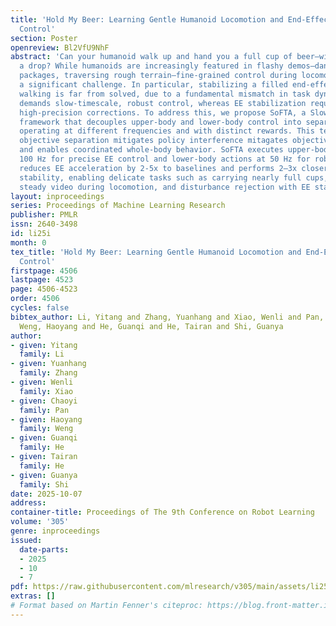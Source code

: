 ```yaml
---
title: 'Hold My Beer: Learning Gentle Humanoid Locomotion and End-Effector Stabilization
  Control'
section: Poster
openreview: Bl2VfU9NhF
abstract: 'Can your humanoid walk up and hand you a full cup of beer—without spilling
  a drop? While humanoids are increasingly featured in flashy demos—dancing, delivering
  packages, traversing rough terrain—fine-grained control during locomotion remains
  a significant challenge. In particular, stabilizing a filled end-effector (EE) while
  walking is far from solved, due to a fundamental mismatch in task dynamics: locomotion
  demands slow-timescale, robust control, whereas EE stabilization requires rapid,
  high-precision corrections. To address this, we propose SoFTA, a Slow-Fast Two-Agent
  framework that decouples upper-body and lower-body control into separate agents
  operating at different frequencies and with distinct rewards. This temporal and
  objective separation mitigates policy interference mitagates objective conflict
  and enables coordinated whole-body behavior. SoFTA executes upper-body actions at
  100 Hz for precise EE control and lower-body actions at 50 Hz for robust gait. It
  reduces EE acceleration by 2-5x to baselines and performs 2–3x closer to human-level
  stability, enabling delicate tasks such as carrying nearly full cups, capturing
  steady video during locomotion, and disturbance rejection with EE stability.'
layout: inproceedings
series: Proceedings of Machine Learning Research
publisher: PMLR
issn: 2640-3498
id: li25i
month: 0
tex_title: 'Hold My Beer: Learning Gentle Humanoid Locomotion and End-Effector Stabilization
  Control'
firstpage: 4506
lastpage: 4523
page: 4506-4523
order: 4506
cycles: false
bibtex_author: Li, Yitang and Zhang, Yuanhang and Xiao, Wenli and Pan, Chaoyi and
  Weng, Haoyang and He, Guanqi and He, Tairan and Shi, Guanya
author:
- given: Yitang
  family: Li
- given: Yuanhang
  family: Zhang
- given: Wenli
  family: Xiao
- given: Chaoyi
  family: Pan
- given: Haoyang
  family: Weng
- given: Guanqi
  family: He
- given: Tairan
  family: He
- given: Guanya
  family: Shi
date: 2025-10-07
address:
container-title: Proceedings of The 9th Conference on Robot Learning
volume: '305'
genre: inproceedings
issued:
  date-parts:
  - 2025
  - 10
  - 7
pdf: https://raw.githubusercontent.com/mlresearch/v305/main/assets/li25i/li25i.pdf
extras: []
# Format based on Martin Fenner's citeproc: https://blog.front-matter.io/posts/citeproc-yaml-for-bibliographies/
---
```

